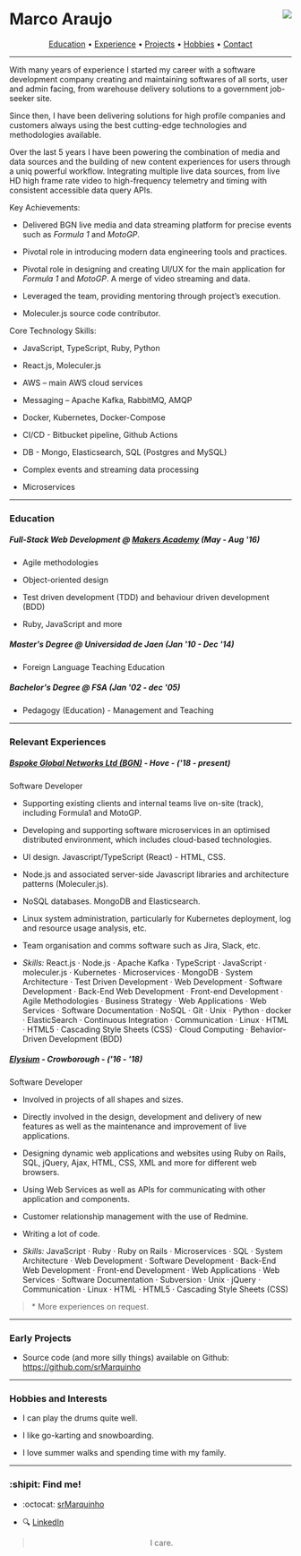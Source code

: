 # Marco Araujo <a href="https://www.codewars.com/users/srMarquinho"><img align="right" src="https://www.codewars.com/users/srMarquinho/badges/micro"></a>

<p align="center">
  <a href="#education">Education</a>
  &bull;
  <a href="#experience">Experience</a>
  &bull;
  <a href="#projects">Projects</a>
  &bull;
  <a href="#hobbies">Hobbies</a>
  &bull;
  <a href="#contact">Contact</a>
</p>

----------

With many years of experience I started my career with a software development company creating and maintaining softwares of all sorts, user and admin facing, from warehouse delivery solutions to a government job-seeker site.

Since then, I have been delivering solutions for high profile companies and customers always using the best cutting-edge technologies and methodologies available.

Over the last 5 years I have been powering the combination of media and data sources and the building of new content experiences for users through a uniq powerful workflow. Integrating multiple live data sources, from live HD high frame rate video to high-frequency telemetry and timing with consistent accessible data query APIs.

Key Achievements:

- Delivered BGN live media and data streaming platform for precise events such as *Formula 1* and *MotoGP*.

- Pivotal role in introducing modern data engineering tools and practices.

- Pivotal role in designing and creating UI/UX for the main application for *Formula 1* and *MotoGP*. A merge of video streaming and data.

- Leveraged the team, providing mentoring through project’s execution.

- Moleculer.js source code contributor.

Core Technology Skills:

- JavaScript, TypeScript, Ruby, Python

- React.js, Moleculer.js

- AWS – main AWS cloud services

- Messaging – Apache Kafka, RabbitMQ, AMQP

- Docker, Kubernetes, Docker-Compose

- CI/CD - Bitbucket pipeline, Github Actions

- DB - Mongo, Elasticsearch, SQL (Postgres and MySQL)

- Complex events and streaming data processing

- Microservices

----------

### Education

##### Full-Stack Web Development @ [Makers Academy](http://www.makersacademy.com/curriculum/) (May - Aug '16)

- Agile methodologies

- Object-oriented design

- Test driven development (TDD) and behaviour driven development (BDD)

- Ruby, JavaScript and more

##### Master's Degree @ Universidad de Jaen (Jan '10 - Dec '14)

- Foreign Language Teaching Education

##### Bachelor's Degree @ FSA (Jan '02 - dec '05)

- Pedagogy (Education) - Management and Teaching

----------

### <a name="experience"></a>Relevant Experiences

##### [Bspoke Global Networks Ltd (BGN)](http://bgnevents.com/) - Hove - ('18 - present)

Software Developer

- Supporting existing clients and internal teams live on-site (track), including Formula1 and MotoGP.

- Developing and supporting software microservices in an optimised distributed environment, which includes cloud-based technologies.

- UI design. Javascript/TypeScript (React) - HTML, CSS.

- Node.js and associated server-side Javascript libraries and architecture patterns (Moleculer.js).

- NoSQL databases. MongoDB and Elasticsearch.

- Linux system administration, particularly for Kubernetes deployment, log and resource usage analysis, etc.

- Team organisation and comms software such as Jira, Slack, etc.

- *Skills:* React.js · Node.js · Apache Kafka · TypeScript · JavaScript · moleculer.js · Kubernetes · Microservices · MongoDB · System Architecture · Test Driven Development · Web Development · Software Development · Back-End Web Development · Front-end Development · Agile Methodologies · Business Strategy · Web Applications · Web Services · Software Documentation · NoSQL · Git · Unix · Python · docker · ElasticSearch · Continuous Integration · Communication · Linux · HTML · HTML5 · Cascading Style Sheets (CSS) · Cloud Computing · Behavior-Driven Development (BDD)

##### [Elysium](https://elysium.uk/) - Crowborough - ('16 - '18)

Software Developer

- Involved in projects of all shapes and sizes.

- Directly involved in the design, development and delivery of new features as well as the maintenance and improvement of live applications.

- Designing dynamic web applications and websites using Ruby on Rails, SQL, jQuery, Ajax, HTML, CSS, XML and more for different web browsers.

- Using Web Services as well as APIs for communicating with other application and components.

- Customer relationship management with the use of Redmine.

- Writing a lot of code.

- *Skills:* JavaScript · Ruby · Ruby on Rails · Microservices · SQL · System Architecture · Web Development · Software Development · Back-End Web Development · Front-end Development · Web Applications · Web Services · Software Documentation · Subversion · Unix · jQuery · Communication · Linux · HTML · HTML5 · Cascading Style Sheets (CSS)

> \* More experiences on request.

----------

### <a name="projects"></a>Early Projects

* Source code (and more silly things) available on Github: https://github.com/srMarquinho

----------

### <a name="hobbies"></a>Hobbies and Interests

- I can play the drums quite well.

- I like go-karting and snowboarding.

- I love summer walks and spending time with my family.

----------

### <a name="contact"></a>:shipit: Find me!

* :octocat: [srMarquinho](https://github.com/srMarquinho)

* :mag: [LinkedIn](https://www.linkedin.com/in/srMarquinho)

> <p align="center">I care.</p>
